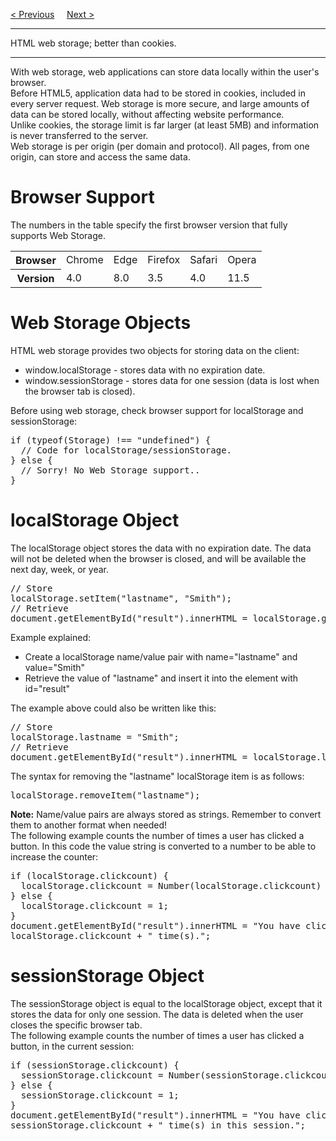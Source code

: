 <a href="/JS/APIs/History.md">&lt; Previous</a>
&nbsp;&nbsp;&nbsp;
<a href="/JS/APIs/WebWorkers.md">Next &gt;</a>
<hr>
HTML web storage; better than cookies.
<hr>
With web storage, web applications can store data locally within the user's browser.
<br>
Before HTML5, application data had to be stored in cookies, included in every server request. Web storage is more secure, and large amounts of data can be stored locally, without affecting website performance.
<br>
Unlike cookies, the storage limit is far larger (at least 5MB) and information is never transferred to the server.
<br>
Web storage is per origin (per domain and protocol). All pages, from one origin, can store and access the same data.
<h1>Browser Support</h1>
The numbers in the table specify the first browser version that fully supports Web Storage.
<table class="ws-table-all notranslate">
  <tr>
    <th>Browser</th>
    <td>Chrome</td>
    <td>Edge</td>
    <td>Firefox</td>
    <td>Safari</td>
    <td>Opera</td>
  </tr>
  <tr>
    <th>Version</th>
    <td>4.0</td>
    <td>8.0</td>
    <td>3.5</td>
    <td>4.0</td>
    <td>11.5</td>
  </tr>
</table>
<h1>Web Storage Objects</h1>
HTML web storage provides two objects for storing data on the client:
<ul>
  <li>window.localStorage - stores data with no expiration date.</li>
  <li>window.sessionStorage - stores data for one session (data is lost when the browser tab is closed).</li>
</ul>
Before using web storage, check browser support for localStorage and sessionStorage:
<pre>
if (typeof(Storage) !== "undefined") {
  // Code for localStorage/sessionStorage.
} else {
  // Sorry! No Web Storage support..
}
</pre>
<h1>localStorage Object</h1>
The localStorage object stores the data with no expiration date. The data will not be deleted when the browser is closed, and will be available the next day, week, or year.
<pre>
// Store
localStorage.setItem("lastname", "Smith");
// Retrieve
document.getElementById("result").innerHTML = localStorage.getItem("lastname");
</pre>
Example explained:
<ul>
  <li>Create a localStorage name/value pair with name="lastname" and value="Smith"</li>
  <li>Retrieve the value of "lastname" and insert it into the element with id="result"</li>
</ul>
The example above could also be written like this:
<pre>
// Store
localStorage.lastname = "Smith";
// Retrieve
document.getElementById("result").innerHTML = localStorage.lastname;
</pre>
The syntax for removing the "lastname" localStorage item is as follows:
<pre>localStorage.removeItem("lastname");</pre>
<b>Note:</b> Name/value pairs are always stored as strings. Remember to convert them to another format when needed!
<br>
The following example counts the number of times a user has clicked a button. In this code the value string is converted to a number to be able to increase the counter:
<pre>
if (localStorage.clickcount) {
  localStorage.clickcount = Number(localStorage.clickcount) + 1;
} else {
  localStorage.clickcount = 1;
}
document.getElementById("result").innerHTML = "You have clicked the button " +
localStorage.clickcount + " time(s).";
</pre>
<h1>sessionStorage Object</h1>
The sessionStorage object is equal to the localStorage object, except that it stores the data for only one session. The data is deleted when the user closes the specific browser tab.
<br>
The following example counts the number of times a user has clicked a button, in the current session:
<pre>
if (sessionStorage.clickcount) {
  sessionStorage.clickcount = Number(sessionStorage.clickcount) + 1;
} else {
  sessionStorage.clickcount = 1;
}
document.getElementById("result").innerHTML = "You have clicked the button " +
sessionStorage.clickcount + " time(s) in this session.";
</pre>
